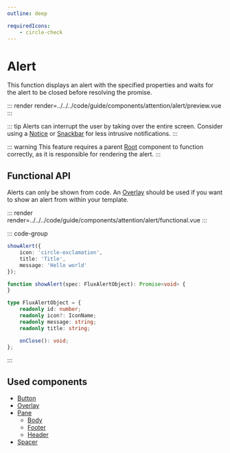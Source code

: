 ```yaml
---
outline: deep

requiredIcons:
    - circle-check
---
```


# Alert

This function displays an alert with the specified properties and waits for the alert to be closed before resolving the promise.

::: render
render=../../../code/guide/components/attention/alert/preview.vue
:::

::: tip
Alerts can interrupt the user by taking over the entire screen. Consider using a [Notice](./notice) or [Snackbar](./snackbar) for less intrusive notifications.
:::

::: warning
This feature requires a parent [Root](../root) component to function correctly, as it is responsible for rendering the alert.
:::

<FrontmatterDocs/>

## Functional API

Alerts can only be shown from code. An [Overlay](../overlay) should be used if you want
to show an alert from within your template.

::: render
render=../../../code/guide/components/attention/alert/functional.vue
:::

::: code-group

```ts [Example]
showAlert({
    icon: 'circle-exclamation',
    title: 'Title',
    message: 'Hello world'
});
```

```ts [Signature]
function showAlert(spec: FluxAlertObject): Promise<void> {
}
```

```ts [Options]
type FluxAlertObject = {
    readonly id: number;
    readonly icon?: IconName;
    readonly message: string;
    readonly title: string;

    onClose(): void;
};
```

:::

## Used components

- [Button](../button)
- [Overlay](../overlay)
- [Pane](../pane)
    - [Body](../pane/body)
    - [Footer](../pane/footer)
    - [Header](../pane/header)
- [Spacer](../spacer)
